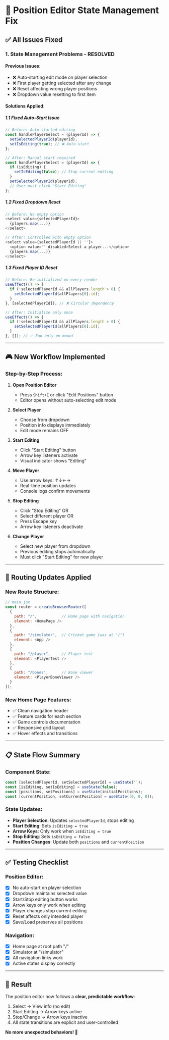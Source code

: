 # 🔧 Position Editor State Management Fix

## ✅ **All Issues Fixed**

### **1. State Management Problems - RESOLVED**

#### **Previous Issues:**
- ❌ Auto-starting edit mode on player selection
- ❌ First player getting selected after any change
- ❌ Reset affecting wrong player positions
- ❌ Dropdown value resetting to first item

#### **Solutions Applied:**

##### **1.1 Fixed Auto-Start Issue**
```javascript
// Before: Auto-started editing
const handlePlayerSelect = (playerId) => {
  setSelectedPlayerId(playerId);
  setIsEditing(true); // ❌ Auto-start
};

// After: Manual start required
const handlePlayerSelect = (playerId) => {
  if (isEditing) {
    setIsEditing(false); // Stop current editing
  }
  setSelectedPlayerId(playerId);
  // User must click "Start Editing"
};
```

##### **1.2 Fixed Dropdown Reset**
```javascript
// Before: No empty option
<select value={selectedPlayerId}>
  {players.map(...)}
</select>

// After: Controlled with empty option
<select value={selectedPlayerId || ''}>
  <option value="" disabled>Select a player...</option>
  {players.map(...)}
</select>
```

##### **1.3 Fixed Player ID Reset**
```javascript
// Before: Re-initialized on every render
useEffect(() => {
  if (!selectedPlayerId && allPlayers.length > 0) {
    setSelectedPlayerId(allPlayers[0].id);
  }
}, [selectedPlayerId]); // ❌ Circular dependency

// After: Initialize only once
useEffect(() => {
  if (!selectedPlayerId && allPlayers.length > 0) {
    setSelectedPlayerId(allPlayers[0].id);
  }
}, []); // ✅ Run only on mount
```

---

## 🎮 **New Workflow Implemented**

### **Step-by-Step Process:**

1. **Open Position Editor**
   - Press `Shift+E` or click "Edit Positions" button
   - Editor opens without auto-selecting edit mode

2. **Select Player**
   - Choose from dropdown
   - Position info displays immediately
   - Edit mode remains OFF

3. **Start Editing**
   - Click "Start Editing" button
   - Arrow key listeners activate
   - Visual indicator shows "Editing"

4. **Move Player**
   - Use arrow keys: ↑↓←→
   - Real-time position updates
   - Console logs confirm movements

5. **Stop Editing**
   - Click "Stop Editing" OR
   - Select different player OR
   - Press Escape key
   - Arrow key listeners deactivate

6. **Change Player**
   - Select new player from dropdown
   - Previous editing stops automatically
   - Must click "Start Editing" for new player

---

## 🚀 **Routing Updates Applied**

### **New Route Structure:**
```javascript
// main.jsx
const router = createBrowserRouter([
  {
    path: "/",           // Home page with navigation
    element: <HomePage />
  },
  {
    path: "/simulator",  // Cricket game (was at "/")
    element: <App />
  },
  {
    path: "/player",     // Player test
    element: <PlayerTest />
  },
  {
    path: "/bones",      // Bone viewer
    element: <PlayerBoneViewer />
  }
]);
```

### **New Home Page Features:**
- ✅ Clean navigation header
- ✅ Feature cards for each section
- ✅ Game controls documentation
- ✅ Responsive grid layout
- ✅ Hover effects and transitions

---

## 📋 **State Flow Summary**

### **Component State:**
```javascript
const [selectedPlayerId, setSelectedPlayerId] = useState('');
const [isEditing, setIsEditing] = useState(false);
const [positions, setPositions] = useState(initialPositions);
const [currentPosition, setCurrentPosition] = useState([0, 0, 0]);
```

### **State Updates:**
- **Player Selection**: Updates `selectedPlayerId`, stops editing
- **Start Editing**: Sets `isEditing = true`
- **Arrow Keys**: Only work when `isEditing = true`
- **Stop Editing**: Sets `isEditing = false`
- **Position Changes**: Update both `positions` and `currentPosition`

---

## ✅ **Testing Checklist**

### **Position Editor:**
- [x] No auto-start on player selection
- [x] Dropdown maintains selected value
- [x] Start/Stop editing button works
- [x] Arrow keys only work when editing
- [x] Player changes stop current editing
- [x] Reset affects only intended player
- [x] Save/Load preserves all positions

### **Navigation:**
- [x] Home page at root path "/"
- [x] Simulator at "/simulator"
- [x] All navigation links work
- [x] Active states display correctly

---

## 🎯 **Result**

The position editor now follows a **clear, predictable workflow**:
1. Select → View info (no edit)
2. Start Editing → Arrow keys active
3. Stop/Change → Arrow keys inactive
4. All state transitions are explicit and user-controlled

**No more unexpected behaviors! 🏏**
